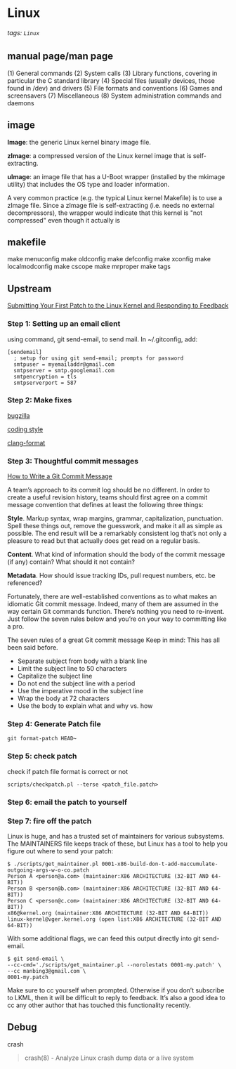 # Linux
###### tags: `Linux`

## manual page/man page
(1) General commands
(2) System calls
(3) Library functions, covering in particular the C standard library
(4) Special files (usually devices, those found in /dev) and drivers
(5) File formats and conventions
(6) Games and screensavers
(7) Miscellaneous
(8) System administration commands and daemons

## image
**Image**: the generic Linux kernel binary image file.

**zImage**: a compressed version of the Linux kernel image that is self-extracting.

**uImage**: an image file that has a U-Boot wrapper (installed by the mkimage utility) that includes the OS type and loader information.

A very common practice (e.g. the typical Linux kernel Makefile) is to use a zImage file. Since a zImage file is self-extracting (i.e. needs no external decompressors), the wrapper would indicate that this kernel is "not compressed" even though it actually is

## makefile

make menuconfig
make oldconfig
make defconfig
make xconfig
make localmodconfig
make cscope
make mrproper
make tags

## Upstream

[Submitting Your First Patch to the Linux Kernel and Responding to Feedback](http://nickdesaulniers.github.io/blog/2017/05/16/submitting-your-first-patch-to-the-linux-kernel-and-responding-to-feedback/)

### Step 1: Setting up an email client
using command, git send-email, to send mail.
In ~/.gitconfig, add:

```
[sendemail]
  ; setup for using git send-email; prompts for password
  smtpuser = myemailaddr@gmail.com
  smtpserver = smtp.googlemail.com
  smtpencryption = tls
  smtpserverport = 587
```


### Step 2: Make fixes
[bugzilla](https://bugzilla.kernel.org/describecomponents.cgi)

[coding style](h[ttps://](https://www.kernel.org/doc/html/v4.12/process/coding-style.html#codingstyle))

[clang-format](https://clang.llvm.org/docs/ClangFormat.html)



### Step 3: Thoughtful commit messages

[How to Write a Git Commit Message](https://cbea.ms/git-commit/)

 A team’s approach to its commit log should be no different. In order to create a useful revision history, teams should first agree on a commit message convention that defines at least the following three things:

**Style**. Markup syntax, wrap margins, grammar, capitalization, punctuation. Spell these things out, remove the guesswork, and make it all as simple as possible. The end result will be a remarkably consistent log that’s not only a pleasure to read but that actually does get read on a regular basis.

**Content**. What kind of information should the body of the commit message (if any) contain? What should it not contain?

**Metadata**. How should issue tracking IDs, pull request numbers, etc. be referenced?

Fortunately, there are well-established conventions as to what makes an idiomatic Git commit message. Indeed, many of them are assumed in the way certain Git commands function. There’s nothing you need to re-invent. Just follow the seven rules below and you’re on your way to committing like a pro.

The seven rules of a great Git commit message Keep in mind: This has all been said before.
* Separate subject from body with a blank line
* Limit the subject line to 50 characters
* Capitalize the subject line
* Do not end the subject line with a period
* Use the imperative mood in the subject line
* Wrap the body at 72 characters
* Use the body to explain what and why vs. how


### Step 4: Generate Patch file
```
git format-patch HEAD~
```

### Step 5: check patch
check if patch file format is correct or not
```
scripts/checkpatch.pl --terse <patch_file.patch>
```


### Step 6: email the patch to yourself

### Step 7: fire off the patch
Linux is huge, and has a trusted set of maintainers for various subsystems. The MAINTAINERS file keeps track of these, but Linux has a tool to help you figure out where to send your patch:
```
$ ./scripts/get_maintainer.pl 0001-x86-build-don-t-add-maccumulate-outgoing-args-w-o-co.patch
Person A <person@a.com> (maintainer:X86 ARCHITECTURE (32-BIT AND 64-BIT))
Person B <person@b.com> (maintainer:X86 ARCHITECTURE (32-BIT AND 64-BIT))
Person C <person@c.com> (maintainer:X86 ARCHITECTURE (32-BIT AND 64-BIT))
x86@kernel.org (maintainer:X86 ARCHITECTURE (32-BIT AND 64-BIT))
linux-kernel@vger.kernel.org (open list:X86 ARCHITECTURE (32-BIT AND 64-BIT))
```

With some additional flags, we can feed this output directly into git send-email.

```
$ git send-email \
--cc-cmd='./scripts/get_maintainer.pl --norolestats 0001-my.patch' \
--cc manbing3@gmail.com \
0001-my.patch
```

Make sure to cc yourself when prompted. Otherwise if you don’t subscribe to LKML, then it will be difficult to reply to feedback. It’s also a good idea to cc any other author that has touched this functionality recently.


## Debug

crash
> crash(8) - Analyze Linux crash dump data or a live system


